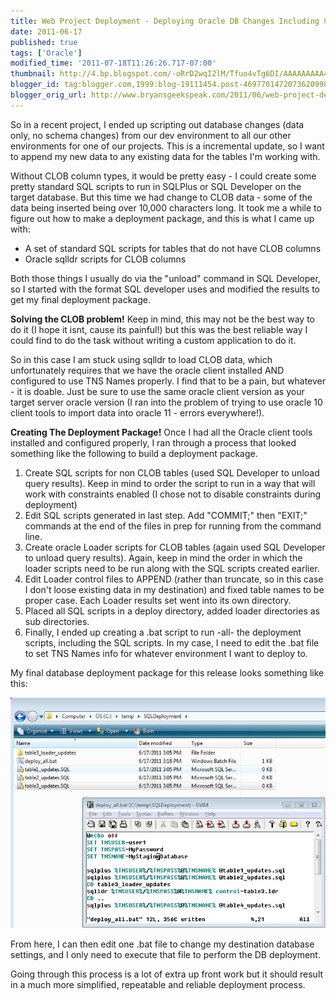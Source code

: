 ```yaml
---
title: Web Project Deployment - Deploying Oracle DB Changes Including CLOBs!
date: 2011-06-17
published: true
tags: ['Oracle']
modified_time: '2011-07-18T11:26:26.717-07:00'
thumbnail: http://4.bp.blogspot.com/-oRrD2wqI2lM/Tfuo4vTg6DI/AAAAAAAAA4M/6Uh1Z0Hlles/s72-c/DeploymentPackage.JPG
blogger_id: tag:blogger.com,1999:blog-19111454.post-4697701472073620998
blogger_orig_url: http://www.bryansgeekspeak.com/2011/06/web-project-deployment-deploying-oracle.html
---
```


So in a recent project, I ended up scripting out database changes (data only, no schema changes) from our dev environment to all our other environments for one of our projects.  This is a incremental update, so I want to append my new data to any existing data for the tables I'm working with.

Without CLOB column types, it would be pretty easy - I could create some pretty standard SQL scripts to run in SQLPlus or SQL Developer on the target database. But this time we had change to CLOB data - some of the data being inserted being over 10,000 characters long. It took me a while to figure out how to make a deployment package, and this is what I came up with: 

- A set of standard SQL scripts for tables that do not have CLOB columns
- Oracle sqlldr scripts for CLOB columns

Both those things I usually do via the "unload" command in SQL Developer, so I started with the format SQL developer uses and modified the results to get my final deployment package.

**Solving the CLOB problem!**
Keep in mind, this may not be the best way to do it (I hope it isnt, cause its painful!) but this was the best reliable way I could find to do the task without writing a custom application to do it.

So in this case I am stuck using sqlldr to load CLOB data, which unfortunately requires that we have the oracle client installed AND configured to use TNS Names properly. I find that to be a pain, but whatever - it is doable.  Just be sure to use the same oracle client version as your target server oracle version (I ran into the problem of trying to use oracle 10 client tools to import data into oracle 11 - errors everywhere!).

**Creating The Deployment Package!**
Once I had all the Oracle client tools installed and configured properly, I ran through a process that looked something like the following to build a deployment package.

1. Create SQL scripts for non CLOB tables (used SQL Developer to unload query results). Keep in mind to order the script to run in a way that will work with constraints enabled (I chose not to disable constraints during deployment)
1. Edit SQL scripts generated in last step. Add "COMMIT;" then "EXIT;" commands at the end of the files in prep for running from the command line.
1. Create oracle Loader scripts for CLOB tables (again used SQL Developer to unload query results). Again, keep in mind the order in which the loader scripts need to be run along with the SQL scripts created earlier.
1. Edit Loader control files to APPEND (rather than truncate, so in this case I don't loose existing data in my destination) and fixed table names to be proper case.  Each Loader results set went into its own directory.
1. Placed all SQL scripts in a deploy directory, added loader directories as sub directories.
1. Finally, I ended up creating a .bat script to run -all- the deployment scripts, including the SQL scripts. In my case, I need to edit the .bat file to set TNS Names info for whatever environment I want to deploy to.

My final database deployment package for this release looks something like this:

![Deployment Package](./images/2011-07-18/DeploymentPackage.jpg)

From here, I can then edit one .bat file to change my destination database settings, and I only need to execute that file to perform the DB deployment.

Going through this process is a lot of extra up front work but it should result in a much more simplified, repeatable and reliable deployment process.
